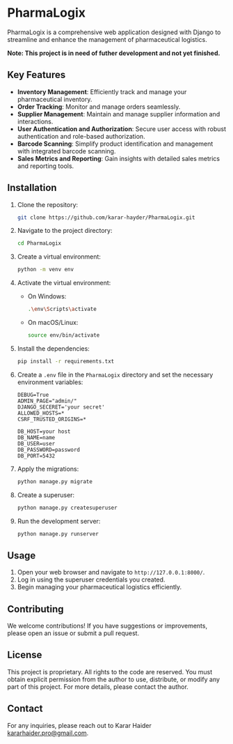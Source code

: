 # PharmaLogix

PharmaLogix is a comprehensive web application designed with Django to streamline and enhance the management of pharmaceutical logistics.

**Note: This project is in need of futher development and not yet finished.**

## Key Features

- **Inventory Management**: Efficiently track and manage your pharmaceutical inventory.
- **Order Tracking**: Monitor and manage orders seamlessly.
- **Supplier Management**: Maintain and manage supplier information and interactions.
- **User Authentication and Authorization**: Secure user access with robust authentication and role-based authorization.
- **Barcode Scanning**: Simplify product identification and management with integrated barcode scanning.
- **Sales Metrics and Reporting**: Gain insights with detailed sales metrics and reporting tools.

## Installation

1. Clone the repository:

    ```bash
    git clone https://github.com/karar-hayder/PharmaLogix.git
    ```

2. Navigate to the project directory:

    ```bash
    cd PharmaLogix
    ```

3. Create a virtual environment:

    ```bash
    python -m venv env
    ```

4. Activate the virtual environment:
    - On Windows:

        ```bash
        .\env\Scripts\activate
        ```

    - On macOS/Linux:

        ```bash
        source env/bin/activate
        ```

5. Install the dependencies:

    ```bash
    pip install -r requirements.txt
    ```

6. Create a `.env` file in the `PharmaLogix` directory and set the necessary environment variables:

    ```plaintext
    DEBUG=True
    ADMIN_PAGE="admin/"
    DJANGO_SECERET='your secret'
    ALLOWED_HOSTS=*
    CSRF_TRUSTED_ORIGINS=*

    DB_HOST=your host
    DB_NAME=name 
    DB_USER=user 
    DB_PASSWORD=password 
    DB_PORT=5432
    ```

7. Apply the migrations:

    ```bash
    python manage.py migrate
    ```

8. Create a superuser:

    ```bash
    python manage.py createsuperuser
    ```

9. Run the development server:

    ```bash
    python manage.py runserver
    ```

## Usage

1. Open your web browser and navigate to `http://127.0.0.1:8000/`.
2. Log in using the superuser credentials you created.
3. Begin managing your pharmaceutical logistics efficiently.

## Contributing

We welcome contributions! If you have suggestions or improvements, please open an issue or submit a pull request.

## License

This project is proprietary. All rights to the code are reserved. You must obtain explicit permission from the author to use, distribute, or modify any part of this project. For more details, please contact the author.

## Contact

For any inquiries, please reach out to Karar Haider [kararhaider.pro@gmail.com](mailto:kararhaider.pro@gmail.com).
